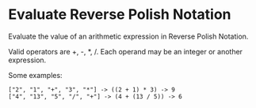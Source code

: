 # Evaluate Reverse Polish Notation

Evaluate the value of an arithmetic expression in Reverse Polish Notation.

Valid operators are +, -, *, /. Each operand may be an integer or another expression.

Some examples:

    ["2", "1", "+", "3", "*"] -> ((2 + 1) * 3) -> 9
    ["4", "13", "5", "/", "+"] -> (4 + (13 / 5)) -> 6
